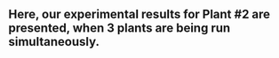 ## Here, our experimental results for Plant #2 are presented, when 3 plants are being run simultaneously.
